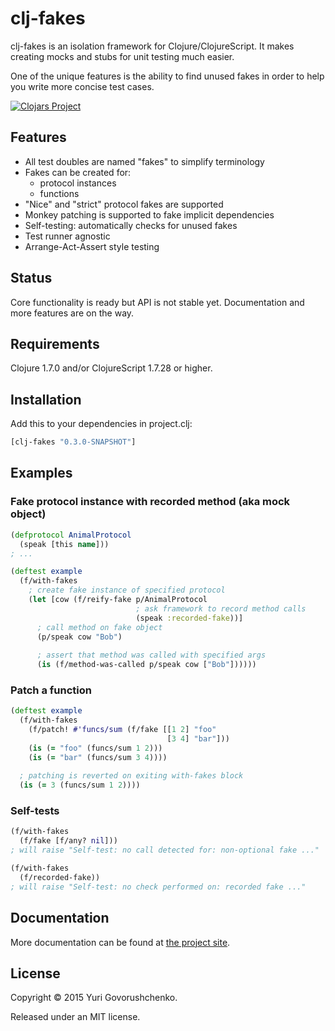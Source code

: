 # clj-fakes
clj-fakes is an isolation framework for Clojure/ClojureScript. It makes creating mocks and stubs for unit testing much easier.

One of the unique features is the ability to find unused fakes in order to help you write more concise test cases.

[![Clojars Project](http://clojars.org/clj-fakes/latest-version.svg)](http://clojars.org/clj-fakes)

## Features
* All test doubles are named "fakes" to simplify terminology
* Fakes can be created for:
  * protocol instances
  * functions
* "Nice" and "strict" protocol fakes are supported
* Monkey patching is supported to fake implicit dependencies
* Self-testing: automatically checks for unused fakes
* Test runner agnostic
* Arrange-Act-Assert style testing

## Status
Core functionality is ready but API is not stable yet. Documentation and more features are on the way.

## Requirements

Clojure 1.7.0 and/or ClojureScript 1.7.28 or higher.

## Installation
Add this to your dependencies in project.clj:

```clj
[clj-fakes "0.3.0-SNAPSHOT"]
```

## Examples

### Fake protocol instance with recorded method (aka mock object)

```clj
(defprotocol AnimalProtocol
  (speak [this name]))
; ...

(deftest example
  (f/with-fakes
    ; create fake instance of specified protocol
    (let [cow (f/reify-fake p/AnimalProtocol
                            ; ask framework to record method calls
                            (speak :recorded-fake))]
      ; call method on fake object
      (p/speak cow "Bob")
      
      ; assert that method was called with specified args
      (is (f/method-was-called p/speak cow ["Bob"])))))
```

### Patch a function

```clj
(deftest example
  (f/with-fakes
    (f/patch! #'funcs/sum (f/fake [[1 2] "foo"
                                   [3 4] "bar"]))
    (is (= "foo" (funcs/sum 1 2)))
    (is (= "bar" (funcs/sum 3 4))))
  
  ; patching is reverted on exiting with-fakes block
  (is (= 3 (funcs/sum 1 2))))
```

### Self-tests

```clj
(f/with-fakes
  (f/fake [f/any? nil]))
; will raise "Self-test: no call detected for: non-optional fake ..."
```

```clj
(f/with-fakes
  (f/recorded-fake))
; will raise "Self-test: no check performed on: recorded fake ..."
```

## Documentation
More documentation can be found at [the project site](http://metametadata.github.io/clj-fakes/).

## License
Copyright © 2015 Yuri Govorushchenko.

Released under an MIT license.
